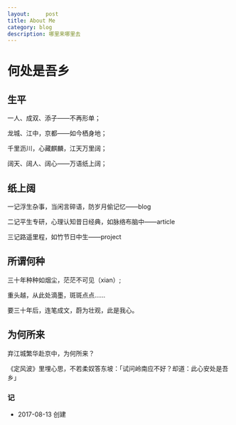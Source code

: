 ```yaml
---
layout:     post
title: About Me
category: blog
description: 哪里来哪里去
---
```


# 何处是吾乡

## 生平

一人、成双、添子——不再形单；

龙城、江中，京都——如今栖身地；

千里沥川，心藏麒麟，江天万里阔；

阔天、阔人、阔心——万语纸上阔；

## 纸上阔

一记浮生杂事，当闲言碎语，防岁月偷记忆——blog

二记平生专研，心理认知昔日经典，如脉络布脑中——article

三记路遥里程，如竹节日中生——project

## 所谓何种

三十年种种如烟尘，茫茫不可见（xian）;

重头越，从此处滴墨，斑斑点点……

要三十年后，连笔成文，蔚为壮观，此是我心。


## 为何所来

弃江城繁华赴京中，为何所来？

《定风波》里埋心思，不若柔奴答东坡：「试问岭南应不好？却道：此心安处是吾乡」



### 记
- 2017-08-13 创建
